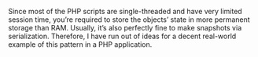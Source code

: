 Since most of the PHP scripts are single-threaded and have very limited session time, you’re required to store the objects’ state in more permanent storage than RAM. Usually, it’s also perfectly fine to make snapshots via serialization. Therefore, I have run out of ideas for a decent real-world example of this pattern in a PHP application.
